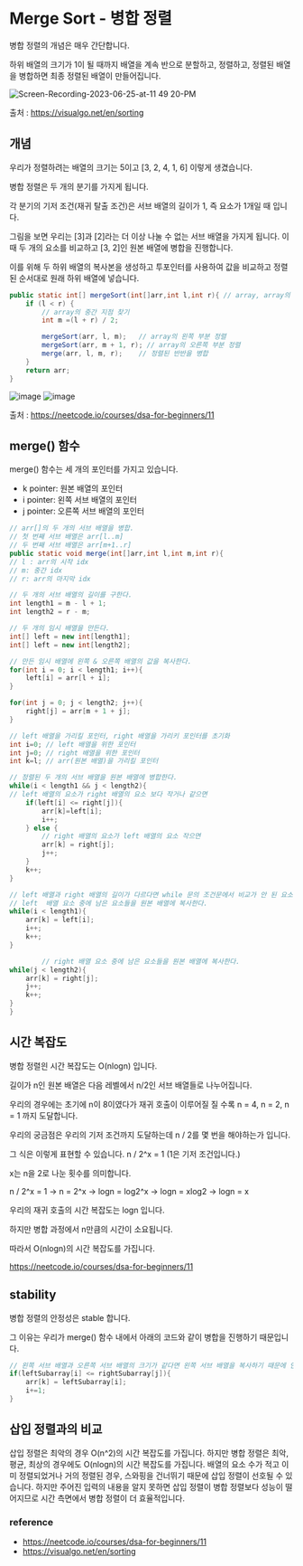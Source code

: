 # Merge Sort - 병합 정렬

병합 정렬의 개념은 매우 간단합니다.

하위 배열의 크기가 1이 될 때까지 배열을 계속 반으로 분할하고, 정렬하고, 정렬된 배열을 병합하면 최종 정렬된 배열이 만들어집니다.

![Screen-Recording-2023-06-25-at-11 49 20-PM](https://github.com/hwibaski/java-problem-solving/assets/85930725/f142c5b5-473d-4498-9f03-80c6f6b50833)


출처 : https://visualgo.net/en/sorting


## 개념

우리가 정렬하려는 배열의 크기는 5이고 [3, 2, 4, 1, 6] 이렇게 생겼습니다.

병합 정렬은 두 개의 분기를 가지게 됩니다.

각 분기의 기저 조건(재귀 탈출 조건)은 서브 배열의 길이가 1, 즉 요소가 1개일 때 입니다.

그림을 보면 우리는 [3]과 [2]라는 더 이상 나눌 수 없는 서브 배열을 가지게 됩니다. 이 때 두 개의 요소를 비교하고 [3, 2]인 원본 배열에 병합을 진행합니다.

이를 위해 두 하위 배열의 복사본을 생성하고 투포인터를 사용하여 값을 비교하고 정렬된 순서대로 원래 하위 배열에 넣습니다.

```java
public static int[] mergeSort(int[]arr,int l,int r){ // array, array의 시작 인덱스, array의 끝 인덱스
    if (l < r) {
        // array의 중간 지점 찾기
        int m =(l + r) / 2;

        mergeSort(arr, l, m);   // array의 왼쪽 부분 정렬
        mergeSort(arr, m + 1, r); // array의 오른쪽 부분 정렬
        merge(arr, l, m, r);    // 정렬된 반반을 병합
    }
    return arr;
} 
```
![image](https://github.com/hwibaski/java-problem-solving/assets/85930725/74df0a45-1dec-4786-99ea-dc5ad64372d3)
![image](https://github.com/hwibaski/java-problem-solving/assets/85930725/9a2eb3a6-ba4f-476b-b74c-c0258ba8b3e8)


출처 : https://neetcode.io/courses/dsa-for-beginners/11

## merge() 함수

merge() 함수는 세 개의 포인터를 가지고 있습니다.

- k pointer: 원본 배열의 포인터
- i pointer: 왼쪽 서브 배열의 포인터
- j pointer: 오른쪽 서브 배열의 포인터

```java
// arr[]의 두 개의 서브 배열을 병합.
// 첫 번째 서브 배열은 arr[l..m]
// 두 번째 서브 배열은 arr[m+1..r]
public static void merge(int[]arr,int l,int m,int r){
// l : arr의 시작 idx
// m: 중간 idx
// r: arr의 마지막 idx

// 두 개의 서브 배열의 길이를 구한다.
int length1 = m - l + 1;
int length2 = r - m;

// 두 개의 임시 배열을 만든다.
int[] left = new int[length1];
int[] left = new int[length2];

// 만든 임시 배열에 왼쪽 & 오른쪽 배열의 값을 복사한다.
for(int i = 0; i < length1; i++){
    left[i] = arr[l + i];
}

for(int j = 0; j < length2; j++){
    right[j] = arr[m + 1 + j];
}

// left 배열을 가리킬 포인터, right 배열을 가리키 포인터를 초기화
int i=0; // left 배열을 위한 포인터
int j=0; // right 배열을 위한 포인터
int k=l; // arr(원본 배열)을 가리킬 포인터

// 정렬된 두 개의 서브 배열을 원본 배열에 병합한다.
while(i < length1 && j < length2){
// left 배열의 요소가 right 배열의 요소 보다 작거나 같으면
    if(left[i] <= right[j]){
        arr[k]=left[i];
        i++;
    } else {
        // right 배열의 요소가 left 배열의 요소 작으면
        arr[k] = right[j];
        j++;
    }
    k++;
}

// left 배열과 right 배열의 길이가 다르다면 while 문의 조건문에서 비교가 안 된 요소들이 있을 수 있다.
// left  배열 요소 중에 남은 요소들을 원본 배열에 복사한다.
while(i < length1){
    arr[k] = left[i];
    i++;
    k++;
}

        // right 배열 요소 중에 남은 요소들을 원본 배열에 복사한다.
while(j < length2){
    arr[k] = right[j];
    j++;
    k++;
}
}
```

## 시간 복잡도

병합 정렬읜 시간 복잡도는 O(nlogn) 입니다.

길이가 n인 원본 배열은 다음 레벨에서 n/2인 서브 배열들로 나누어집니다.

우리의 경우에는 초기에 n이 8이였다가 재귀 호출이 이루어질 질 수록 n = 4, n = 2, n = 1 까지 도달합니다.

우리의 궁금점은 우리의 기저 조건까지 도달하는데 n / 2를 몇 번을 해야하는가 입니다.

그 식은 이렇게 표현할 수 있습니다. n / 2^x = 1 (1은 기저 조건입니다.)

x는 n을 2로 나눈 횟수를 의미합니다.

n / 2^x = 1 -> n = 2^x -> logn = log2^x -> logn = xlog2 -> logn = x

우리의 재귀 호출의 시간 복잡도는 logn 입니다.

하지만 병합 과정에서 n만큼의 시간이 소요됩니다.

따라서 O(nlogn)의 시간 복잡도를 가집니다.

https://neetcode.io/courses/dsa-for-beginners/11

## stability

병합 정렬의 안정성은 stable 합니다.

그 이유는 우리가 merge() 함수 내에서 아래의 코드와 같이 병합을 진행하기 때문입니다.

```java
// 왼쪽 서브 배열과 오른쪽 서브 배열의 크기가 같다면 왼쪽 서브 배열을 복사하기 때문에 안정성이 유지된다.
if(leftSubarray[i] <= rightSubarray[j]){
    arr[k] = leftSubarray[i];
    i+=1;
}
```

## 삽입 정렬과의 비교

삽입 정렬은 최악의 경우 O(n^2)의 시간 복잡도를 가집니다. 하지만 병합 정렬은 최악, 평균, 최상의 경우에도 O(nlogn)의 시간 복잡도를 가집니다.
배열의 요소 수가 적고 이미 정렬되었거나 거의 정렬된 경우, 스와핑을 건너뛰기 때문에 삽입 정렬이 선호될 수 있습니다.
하지만 주어진 입력의 내용을 알지 못하면 삽입 정렬이 병합 정렬보다 성능이 떨어지므로 시간 측면에서 병합 정렬이 더 효율적입니다.

### reference

- https://neetcode.io/courses/dsa-for-beginners/11
- https://visualgo.net/en/sorting
